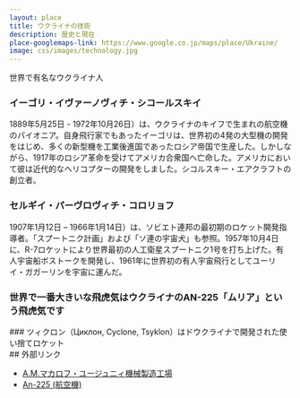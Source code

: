 ```yaml
---
layout: place
title: ウクライナの技術
description: 歴史と現在
place-googlemaps-link: https://www.google.co.jp/maps/place/Ukraine/
image: css/images/technology.jpg
---
```

<div class="header-wrapper">
世界で有名なウクライナ人
</div>

### イーゴリ・イヴァーノヴィチ・シコールスキイ
1889年5月25日 - 1972年10月26日）は、ウクライナのキイフで生まれの航空機のパイオニア。自身飛行家でもあったイーゴリは、世界初の4発の大型機の開発をはじめ、多くの新型機を工業後進国であったロシア帝国で生産した。しかしながら、1917年のロシア革命を受けてアメリカ合衆国へ亡命した。アメリカにおいて彼は近代的なヘリコプターの開発をしました。シコルスキー・エアクラフトの創立者。

### セルギイ・パーヴロヴィチ・コロリョフ
1907年1月12日 – 1966年1月14日）は、ソビエト連邦の最初期のロケット開発指導者。「スプートニク計画」および「ソ連の宇宙犬」も参照。1957年10月4日に、R-7ロケットにより世界最初の人工衛星スプートニク1号を打ち上げた。有人宇宙船ボストークを開発し、1961年に世界初の有人宇宙飛行としてユーリイ・ガガーリンを宇宙に運んだ。
	
### 世界で一番大きいな飛虎気はウクライナのAN-225「ムリア」という飛虎気です
<div class="lazyload">
<!--
<div about='https://farm4.static.flickr.com/3920/14409477971_2f6999413f_b.jpg'><a href='https://www.flickr.com/photos/paldies/14409477971/' target='_blank'><img xmlns:dct='http://purl.org/dc/terms/' href='http://purl.org/dc/dcmitype/StillImage' rel='dct:type' src='https://farm4.static.flickr.com/3920/14409477971_2f6999413f_b.jpg' alt='Antonov An-225 Mriya by Helmuts Guigo, on Flickr' title='Antonov An-225 Mriya by Helmuts Guigo, on Flickr' border='0'/></a><br/><a rel='license' href='http://creativecommons.org/licenses/by-sa/2.0/' target='_blank'><img src='http://i.creativecommons.org/l/by-sa/2.0/80x15.png' alt='Creative Commons Creative Commons Attribution-Share Alike 2.0 Generic License' title='Creative Commons Creative Commons Attribution-Share Alike 2.0 Generic License' border='0' align='left'></a>&nbsp; &nbsp;by&nbsp;<a href='https://www.flickr.com/people/paldies/' target='_blank'>&nbsp;</a><a xmlns:cc='http://creativecommons.org/ns#' rel='cc:attributionURL' property='cc:attributionName' href='https://www.flickr.com/people/paldies/' target='_blank'>Helmuts Guigo</a><a href='http://www.imagecodr.org/' target='_blank'>&nbsp;</a></div>
-->
</div>
### ツィクロン（Циклон, Cyclone, Tsyklon）はドウクライナで開発された使い捨てロケット
<div class="lazyload">
<!--
<div about='https://farm3.static.flickr.com/2840/10420491593_ec57d1c5cc_b.jpg'><a href='https://www.flickr.com/photos/ipasha/10420491593/' target='_blank'><img xmlns:dct='http://purl.org/dc/terms/' href='http://purl.org/dc/dcmitype/StillImage' rel='dct:type' src='https://farm3.static.flickr.com/2840/10420491593_ec57d1c5cc_b.jpg' alt='P1000409 by ipasha, on Flickr' title='P1000409 by ipasha, on Flickr' border='0'/></a><br/><a rel='license' href='http://creativecommons.org/licenses/by-nc-sa/2.0/' target='_blank'><img src='http://i.creativecommons.org/l/by-nc-sa/2.0/80x15.png' alt='Creative Commons Creative Commons Attribution-Noncommercial-Share Alike 2.0 Generic License' title='Creative Commons Creative Commons Attribution-Noncommercial-Share Alike 2.0 Generic License' border='0' align='left'></a>&nbsp; &nbsp;by&nbsp;<a href='https://www.flickr.com/people/ipasha/' target='_blank'>&nbsp;</a><a xmlns:cc='http://creativecommons.org/ns#' rel='cc:attributionURL' property='cc:attributionName' href='https://www.flickr.com/people/ipasha/' target='_blank'>ipasha</a><a href='http://www.imagecodr.org/' target='_blank'>&nbsp;</a></div>
-->
</div>
## 外部リンク

* <a href="http://ja.wikipedia.org/wiki/%E3%83%A6%E3%83%BC%E3%82%B8%E3%83%A5%E3%83%9E%E3%82%B7%E3%83%A5">A.M.マカロフ・ユージュニィ機械製造工場</a>
* <a href="http://ja.wikipedia.org/wiki/An-225_%28%E8%88%AA%E7%A9%BA%E6%A9%9F%29">An-225 (航空機)</a>
